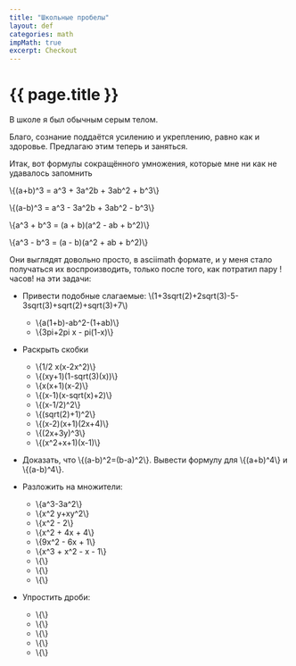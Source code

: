 ```yaml
---
title: "Школьные пробелы"
layout: def
categories: math
impMath: true
excerpt: Checkout
---
```


# {{ page.title }}

В школе я был обычным серым телом.

Благо, сознание поддаётся усилению и укреплению, равно как и здоровье. Предлагаю этим теперь и заняться.

Итак, вот формулы сокращённого умножения, которые мне ни как не удавалось запомнить

\\{(a+b)^3 = a^3 + 3a^2b + 3ab^2 + b^3\\}

\\{(a-b)^3 = a^3 - 3a^2b + 3ab^2 - b^3\\}

\\{a^3 + b^3 = (a + b)(a^2 - ab + b^2)\\}

\\{a^3 - b^3 = (a - b)(a^2 + ab + b^2)\\}

Они выглядят довольно просто, в asciimath формате, и у меня стало получаться их воспроизводить, только после того, как потратил пару !часов! на эти задачи:

- Привести подобные слагаемые:
\\(1+3sqrt(2)+2sqrt(3)-5-3sqrt(3)+sqrt(2)+sqrt(3)+7\\)

  - \\{a(1+b)-ab^2-(1+ab)\\}
  - \\{3pi+2pi x - pi(1-x)\\}
- Раскрыть скобки
  - \\{1/2 x(x-2x^2)\\}
  - \\{(xy+1)(1-sqrt(3)(x))\\}
  - \\{x(x+1)(x-2)\\}
  - \\{(x-1)(x-sqrt(x)+2)\\}
  - \\{(x-1/2)^2\\}
  - \\{(sqrt(2)+1)^2\\}
  - \\{(x-2)(x+1)(2x+4)\\}
  - \\{(2x+3y)^3\\}
  - \\{(x^2+x+1)(x-1)\\}
- Доказать, чтo \\{(a-b)^2=(b-a)^2\\}. Вывести формулу для \\{(a+b)^4\\} и \\{(a-b)^4\\}.
- Разложить на множители:
  - \\{a^3-3a^2\\}
  - \\{x^2 y+xy^2\\}
  - \\{x^2 - 2\\}
  - \\{x^2 + 4x + 4\\}
  - \\{9x^2 - 6x + 1\\}
  - \\{x^3 + x^2 - x - 1\\}
  - \\{\\}
  - \\{\\}
  - \\{\\}
- Упростить дроби:
  - \\{\\}
  - \\{\\}
  - \\{\\}
  - \\{\\}
  - \\{\\}
